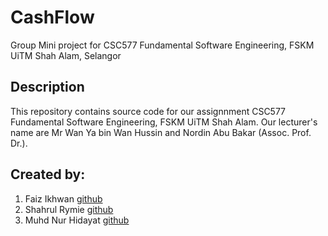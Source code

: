 # CashFlow
Group Mini project for CSC577 Fundamental Software Engineering, FSKM UiTM Shah Alam, Selangor

## Description 
This repository contains source code for our assignnment 
CSC577 Fundamental Software Engineering, FSKM UiTM Shah Alam. 
Our lecturer's name are Mr Wan Ya bin Wan Hussin and Nordin Abu Bakar (Assoc. Prof. Dr.).

## Created by:
1.	Faiz Ikhwan [github](https://github.com/FaizIkhwan)
2.  Shahrul Rymie [github](https://github.com/shahrymie)
3.	Muhd Nur Hidayat [github](https://github.com/MuhdNurHidayat)
